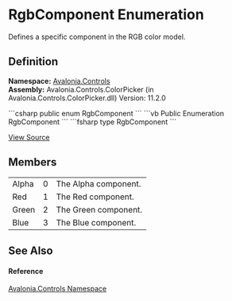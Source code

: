 # RgbComponent Enumeration


Defines a specific component in the RGB color model.



## Definition
**Namespace:** <a href="N_Avalonia_Controls">Avalonia.Controls</a>  
**Assembly:** Avalonia.Controls.ColorPicker (in Avalonia.Controls.ColorPicker.dll) Version: 11.2.0

<Tabs groupId="api-code-preview">
<TabItem value="csharp" label="C#">
```csharp
public enum RgbComponent
```
</TabItem>
<TabItem value="vb" label="VB">
```vb
Public Enumeration RgbComponent
```
</TabItem>
<TabItem value="fsharp" label="F#">
```fsharp
type RgbComponent
```
</TabItem>
</Tabs>



<a href="https://github.com/AvaloniaUI/Avalonia/tree/master/src/Avalonia.Controls.ColorPicker/RgbComponent.cs" title="View the source code">View Source</a>



## Members
<table>
<tr>
<td>Alpha</td>
<td>0</td>
<td>The Alpha component.</td>
</tr>
<tr>
<td>Red</td>
<td>1</td>
<td>The Red component.</td>
</tr>
<tr>
<td>Green</td>
<td>2</td>
<td>The Green component.</td>
</tr>
<tr>
<td>Blue</td>
<td>3</td>
<td>The Blue component.</td>
</tr>
</table>

## See Also


#### Reference
<a href="N_Avalonia_Controls">Avalonia.Controls Namespace</a>  
